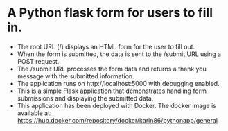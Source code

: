 # A Python flask form for users to fill in.
- The root URL (/) displays an HTML form for the user to fill out.
- When the form is submitted, the data is sent to the /submit URL using a POST request.
- The /submit URL processes the form data and returns a thank you message with the submitted information.
- The application runs on http://localhost:5000 with debugging enabled.
- This is a simple Flask application that demonstrates handling form submissions and displaying the submitted data.
- This application has been deployed with Docker. 
The docker image is available at:
  https://hub.docker.com/repository/docker/karin86/pythonapp/general
